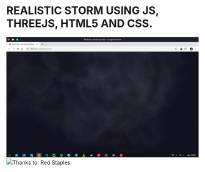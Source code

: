 # REALISTIC STORM USING JS, THREEJS, HTML5 AND CSS.
<img src="preview/01.png">
</br>
<img src="preview/02.png>


# Thanks to: Red Staples
